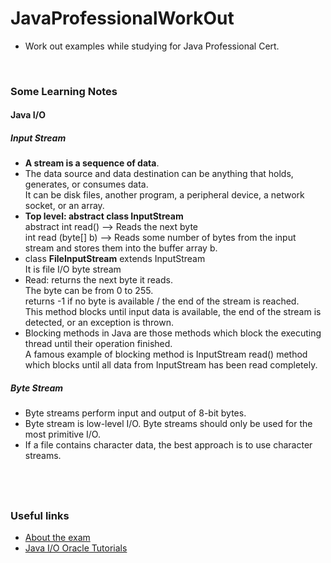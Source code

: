 # JavaProfessionalWorkOut
* Work out examples while studying for Java Professional Cert. 


&nbsp;

### Some Learning Notes ###

#### Java I/O ####

##### Input Stream #####
* **A stream is a sequence of data**.
* The data source and data destination can be anything that holds, generates, or consumes data.   
It can be disk files, another program, a peripheral device, a network socket, or an array.
* **Top level: abstract class InputStream**  
abstract int read() --> Reads the next byte  
int	read (byte[] b) --> Reads some number of bytes from the input stream and stores them into the buffer array b.  
* class **FileInputStream** extends InputStream  
It is file I/O byte stream
* Read: returns the next byte it reads.   
The byte can be from 0 to 255.   
returns -1 if no byte is available / the end of the stream is reached.   
This method blocks until input data is available, the end of the stream is detected, or an exception is thrown.   
* Blocking methods in Java are those methods which block the executing thread until their operation finished.  
A famous example of blocking method is InputStream read() method which blocks until all data from InputStream has been read
completely. 
&nbsp;
##### Byte Stream #####
* Byte streams perform input and output of 8-bit bytes. 
* Byte stream is low-level I/O. Byte streams should only be used for the most primitive I/O.
* If a file contains character data, the best approach is to use character streams. 
&nbsp;

&nbsp;
----
### Useful links ###
* [About the exam](https://education.oracle.com/java-se-8-programmer-ii/pexam_1Z0-809)
* [Java I/O Oracle Tutorials](https://docs.oracle.com/javase/tutorial/essential/io/index.html)


